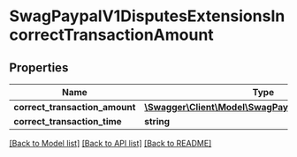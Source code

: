 # SwagPaypalV1DisputesExtensionsIncorrectTransactionAmount

## Properties
Name | Type | Description | Notes
------------ | ------------- | ------------- | -------------
**correct_transaction_amount** | [**\Swagger\Client\Model\SwagPaypalV1CommonMoney**](SwagPaypalV1CommonMoney.md) |  | [optional] 
**correct_transaction_time** | **string** |  | [optional] 

[[Back to Model list]](../../README.md#documentation-for-models) [[Back to API list]](../../README.md#documentation-for-api-endpoints) [[Back to README]](../../README.md)

